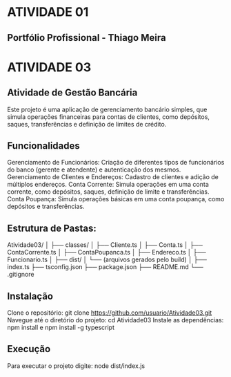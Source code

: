 # ATIVIDADE 01

## Portfólio Profissional - Thiago Meira


# ATIVIDADE 03

## Atividade de Gestão Bancária

Este projeto é uma aplicação de gerenciamento bancário simples, que simula operações financeiras para contas de clientes, como depósitos, saques, transferências e definição de limites de crédito.

## Funcionalidades
Gerenciamento de Funcionários: Criação de diferentes tipos de funcionários do banco (gerente e atendente) e autenticação dos mesmos.
Gerenciamento de Clientes e Endereços: Cadastro de clientes e adição de múltiplos endereços.
Conta Corrente: Simula operações em uma conta corrente, como depósitos, saques, definição de limite e transferências.
Conta Poupança: Simula operações básicas em uma conta poupança, como depósitos e transferências.

## Estrutura de Pastas:

Atividade03/
│
├── classes/
│   ├── Cliente.ts
│   ├── Conta.ts
│   ├── ContaCorrente.ts
│   ├── ContaPoupanca.ts
│   ├── Endereco.ts
│   ├── Funcionario.ts
│
├── dist/
│   └── (arquivos gerados pelo build)
│
├── index.ts
├── tsconfig.json
├── package.json
├── README.md
└── .gitignore

## Instalação
Clone o repositório: git clone https://github.com/usuario/Atividade03.git
Navegue até o diretório do projeto: cd Atividade03
Instale as dependências: npm install e npm install -g typescript

## Execução
Para executar o projeto digite: node dist/index.js




